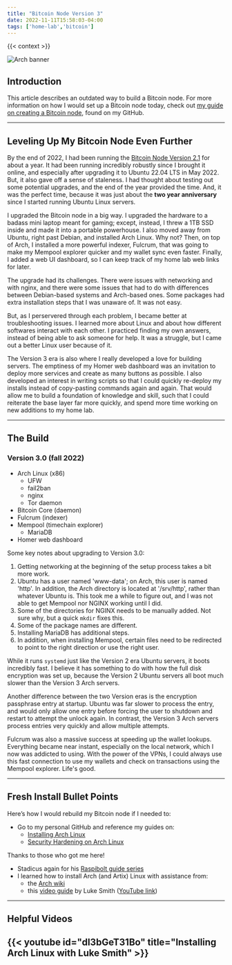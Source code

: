 ```yaml
---
title: "Bitcoin Node Version 3"
date: 2022-11-11T15:58:03-04:00
tags: ['home-lab','bitcoin']
---
```


{{< context >}}

![Arch banner](/images/arch-banner.png)

## Introduction

This article describes an outdated way to build a Bitcoin node. For more information on how I would set up a Bitcoin node today, check out [my guide on creating a Bitcoin node](https://github.com/DavidVogelxyz/library/blob/master/servers/bitcoin-node-on-debian.md), found on my GitHub.

---

## Leveling Up My Bitcoin Node Even Further

By the end of 2022, I had been running the [Bitcoin Node Version 2.1](/home-lab/bitcoin/bitcoin-node-v2#the-build) for about a year. It had been running incredibly robustly since I brought it online, and especially after upgrading it to Ubuntu 22.04 LTS in May 2022. But, it also gave off a sense of staleness. I had thought about testing out some potential upgrades, and the end of the year provided the time. And, it was the perfect time, because it was just about the **two year anniversary** since I started running Ubuntu Linux servers.

I upgraded the Bitcoin node in a big way. I upgraded the hardware to a badass mini laptop meant for gaming; except, instead, I threw a 1TB SSD inside and made it into a portable powerhouse. I also moved away from Ubuntu, right past Debian, and installed Arch Linux. Why not? Then, on top of Arch, I installed a more powerful indexer, Fulcrum, that was going to make my Mempool explorer quicker and my wallet sync even faster. Finally, I added a web UI dashboard, so I can keep track of my home lab web links for later.

The upgrade had its challenges. There were issues with networking and with nginx, and there were some issues that had to do with differences between Debian-based systems and Arch-based ones. Some packages had extra installation steps that I was unaware of. It was not easy.

But, as I perservered through each problem, I became better at troubleshooting issues. I learned more about Linux and about how different softwares interact with each other. I practiced finding my own answers, instead of being able to ask someone for help. It was a struggle, but I came out a better Linux user because of it.

The Version 3 era is also where I really developed a love for building servers. The emptiness of my Homer web dashboard was an invitation to deploy more services and create as many buttons as possible. I also developed an interest in writing scripts so that I could quickly re-deploy my installs instead of copy-pasting commands again and again. That would allow me to build a foundation of knowledge and skill, such that I could reiterate the base layer far more quickly, and spend more time working on new additions to my home lab.

---

## The Build

### Version 3.0 (fall 2022)

- Arch Linux (x86)
    - UFW
    - fail2ban
    - nginx
    - Tor daemon
- Bitcoin Core (daemon)
- Fulcrum (indexer)
- Mempool (timechain explorer)
    - MariaDB
- Homer web dashboard

Some key notes about upgrading to Version 3.0:

1. Getting networking at the beginning of the setup process takes a bit more work.
1. Ubuntu has a user named 'www-data'; on Arch, this user is named 'http'. In addition, the Arch directory is located at '/srv/http', rather than whatever Ubuntu is. This took me a while to figure out, and I was not able to get Mempool nor NGINX working until I did.
1. Some of the directories for NGINX needs to be manually added. Not sure why, but a quick `mkdir` fixes this.
1. Some of the package names are different.
1. Installing MariaDB has additional steps.
1. In addition, when installing Mempool, certain files need to be redirected to point to the right direction or use the right user.

While it runs `systemd` just like the Version 2 era Ubuntu servers, it boots incredibly fast. I believe it has something to do with how the full disk encryption was set up, because the Version 2 Ubuntu servers all boot much slower than the Version 3 Arch servers.

Another difference between the two Version eras is the encryption passphrase entry at startup. Ubuntu was far slower to process the entry, and would only allow one entry before forcing the user to shutdown and restart to attempt the unlock again. In contrast, the Version 3 Arch servers process entries very quickly and allow multiple attempts.

Fulcrum was also a massive success at speeding up the wallet lookups. Everything became near instant, especially on the local network, which I now was addicted to using. With the power of the VPNs, I could always use this fast connection to use my wallets and check on transactions using the Mempool explorer. Life's good.

---

## Fresh Install Bullet Points

Here’s how I would rebuild my Bitcoin node if I needed to:

- Go to my personal GitHub and reference my guides on:
    - [Installing Arch Linux](https://github.com/DavidVogelxyz/library/blob/master/install-os/install-arch.md)
    - [Security Hardening on Arch Linux](https://github.com/DavidVogelxyz/library/blob/master/security/secure-arch.md)

Thanks to those who got me here!

- Stadicus again for his [Raspibolt guide series](https://raspibolt.org/)
- I learned how to install Arch (and Artix) Linux with assistance from:
    - the [Arch wiki](https://wiki.archlinux.org)
    - this [video guide](https://videos.lukesmith.xyz/w/n1cMQYYzwPoegM2oXfz2iC) by Luke Smith ([YouTube link](https://www.youtube.com/watch?v=dI3bGeT31Bo))

---

## Helpful Videos

## {{< youtube id="dI3bGeT31Bo" title="Installing Arch Linux with Luke Smith" >}}
